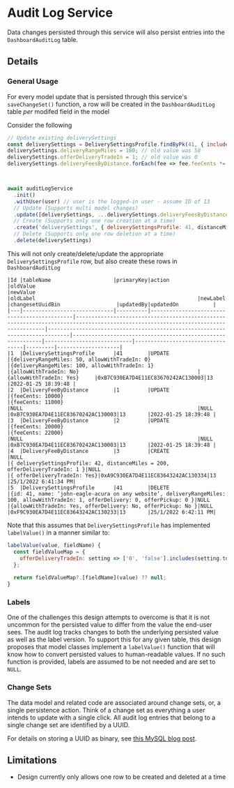 # Audit Log Service

Data changes persisted through this service will also persist entries into the `DashboardAuditLog` table.

## Details

### General Usage

For every model update that is persisted through this service's `saveChangeSet()` function, a row will be created in the
`DashboardAuditLog` table *per* modifed field in the model

Consider the following

```js
// Update existing deliverySettings
const deliverySettings = DeliverySettingsProfile.findByPk(41, { include: 'deliveryFeesByDistance' });
deliverySettings.deliveryRangeMiles = 100; // old value was 50
deliverySettings.offerDeliveryTradeIn = 1; // old value was 0
deliverySettings.deliveryFeesByDistance.forEach(fee => fee.feeCents *= 0.1); // Increase all fees by 10



await auditLogService
  .init()
  .withUser(user) // user is the logged-in user - assume ID of 13
  // Update (Supports multi model changes)
  .update([deliverySettings, ...deliverySettings.deliveryFeesByDistance])
  // Create (Supports only one row creation at a time)
  .create('deliverySettings', { deliverySettingsProfile: 41, distanceMiles = 200, offerDeliveryTradeIn: 1 })
  // Delete (Supports only one row deletion at a time)
  .delete(deliverySettings)
```

This will not only create/delete/update the appropriate `DeliverySettingsProfile` row, but also create these rows in `DashboardAuditLog`

```
|Id |tableName                    |primaryKey|action                                       |oldValue                                                                                                                          |newValue                                                                     |oldLabel                                                    |newLabel                    |changesetUuidBin                  |updatedBy|updatedOn           |
|---|-----------------------------|----------|---------------------------------------------|----------------------------------------------------------------------------------------------------------------------------------|-----------------------------------------------------------------------------|------------------------------------------------------------|----------------------------|----------------------------------|---------|--------------------|
|1  |DeliverySettingsProfile      |41        |UPDATE                                       |{deliveryRangeMiles: 50, allowWithTradeIn: 0}                                                                                     |{deliveryRangeMiles: 100, allowWithTradeIn: 1}                               |{allowWithTradeIn: No}                                      |{allowWithTradeIn: Yes}     |0xB7C930EA7D4E11EC83670242AC130003|13       |2022-01-25 18:39:48 |
|2  |DeliveryFeeByDistance        |1         |UPDATE                                       |{feeCents: 10000}                                                                                                                 |{feeCents: 11000}                                                            |NULL                                                        |NULL                        |0xB7C930EA7D4E11EC83670242AC130003|13       |2022-01-25 18:39:48 |
|3  |DeliveryFeeByDistance        |2         |UPDATE                                       |{feeCents: 20000}                                                                                                                 |{feeCents: 22000}                                                            |NULL                                                        |NULL                        |0xB7C930EA7D4E11EC83670242AC130003|13       |2022-01-25 18:39:48 |
|4  |DeliveryFeeByDistance        |3         |CREATE                                       |NULL                                                                                                                              |{ deliverySettingsProfile: 42, distanceMiles = 200, offerDeliveryTradeIn: 1 }|NULL                                                        |{ offerDeliveryTradeIn: Yes}|0xA9C930EA7D4E11EC83643242AC130334|13       |25/1/2022 6:41:34 PM|
|5  |DeliverySettingsProfile      |41        |DELETE                                       |{id: 41, name: ‘john-eagle-acura on any website’, deliveryRangeMiles: 100, allowWithTradeIn: 1, offerDelivery: 0, offerPickup: 0 }|NULL                                                                         |{allowWithTradeIn: Yes, offerDelivery: No, offerPickup: No }|NULL                        |0xF9C930EA7D4E11EC83643242AC130233|13       |25/1/2022 6:42:11 PM|

```

Note that this assumes that `DeliverySettingsProfile` has implemented `labelValue()` in a manner similar to:

```js
labelValue(value, fieldName) {
  const fieldValueMap = {
    offerDeliveryTradeIn: setting => ['0', 'false'].includes(setting.toString()) ? 'No' : 'Yes',
  };
  
  return fieldValueMap?.[fieldName](value) ?? null;
}
```

### Labels

One of the challenges this design attempts to overcome is that it is not uncommon for the persisted value to differ from the
value the end-user sees. The audit log tracks changes to both the underlying persisted value as well as the label version. To
support this for any given table, this design proposes that model classes implement a `labelValue()` function that will know
how to convert persisted values to human-readable values. If no such function is provided, labels are assumed to be not needed and are set to `NULL`.

### Change Sets

The data model and related code are associated around change sets, or, a single persistence action. Think of a change set as
everything a user intends to update with a single click. All audit log entries that belong to a single change set are
identified by a UUID.

For details on storing a UUID as binary, see [this MySQL blog post](https://dev.mysql.com/blog-archive/storing-uuid-values-in-mysql-tables/).

## Limitations

- Design currently only allows one row to be created and deleted at a time
